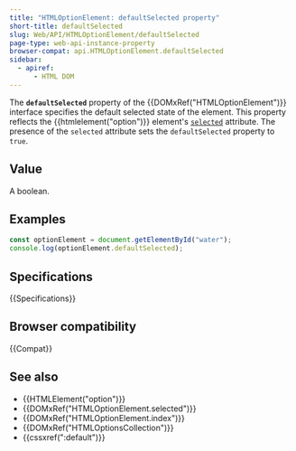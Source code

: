 ```yaml
---
title: "HTMLOptionElement: defaultSelected property"
short-title: defaultSelected
slug: Web/API/HTMLOptionElement/defaultSelected
page-type: web-api-instance-property
browser-compat: api.HTMLOptionElement.defaultSelected
sidebar:
  - apiref:
      - HTML DOM
---
```


The **`defaultSelected`** property of the {{DOMxRef("HTMLOptionElement")}} interface specifies the default selected state of the element. This property reflects the {{htmlelement("option")}} element's [`selected`](/en-US/docs/Web/HTML/Reference/Elements/option#selected) attribute. The presence of the `selected` attribute sets the `defaultSelected` property to `true`.

## Value

A boolean.

## Examples

```js
const optionElement = document.getElementById("water");
console.log(optionElement.defaultSelected);
```

## Specifications

{{Specifications}}

## Browser compatibility

{{Compat}}

## See also

- {{HTMLElement("option")}}
- {{DOMxRef("HTMLOptionElement.selected")}}
- {{DOMxRef("HTMLOptionElement.index")}}
- {{DOMxRef("HTMLOptionsCollection")}}
- {{cssxref(":default")}}
